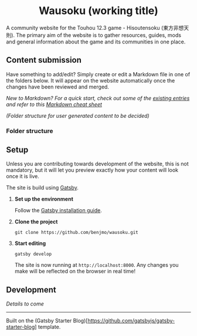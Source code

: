 <h1 align="center">
  Wausoku (working title)
</h1>

A community website for the Touhou 12.3 game - Hisoutensoku (東方非想天則).
The primary aim of the website is to gather resources, guides, mods and general information about the game and its communities in one place.

## Content submission

Have something to add/edit? Simply create or edit a Markdown file in one of the folders below. It will appear on the website automatically once the changes have been reviewed and merged.

_New to Markdown? For a quick start, check out some of the [existing entries](https://github.com/benjmo/wausoku/tree/master/content/blog) and refer to this [Markdown cheat sheet](https://www.markdownguide.org/basic-syntax/)_

_(Folder structure for user generated content to be decided)_

### Folder structure

## Setup

Unless you are contributing towards development of the website, this is not mandatory, but it will let you preview exactly how your content will look once it is live.

The site is build using [Gatsby](https://www.gatsbyjs.org/).

1.  **Set up the environment**

    Follow the [Gatsby installation guide](https://www.gatsbyjs.com/tutorial/part-zero/).

2.  **Clone the project**

    ```shell
    git clone https://github.com/benjmo/wausoku.git
    ```

3.  **Start editing**

    ```shell
    gatsby develop
    ```

    The site is now running at `http://localhost:8000`.
    Any changes you make will be reflected on the browser in real time!

## Development

_Details to come_

---

Built on the (Gatsby Starter Blog)[https://github.com/gatsbyjs/gatsby-starter-blog] template.
